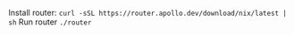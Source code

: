 Install router: `curl -sSL https://router.apollo.dev/download/nix/latest | sh`
Run router `./router`